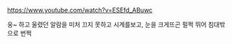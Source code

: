 https://www.youtube.com/watch?v=ESEfd_ABuwc


웅~ 하고 울렸던 알람을 미처 끄지 못하고
시계를보고, 눈을 크게뜨곤 펄쩍 뛰어 침대밖으로 번쩍

